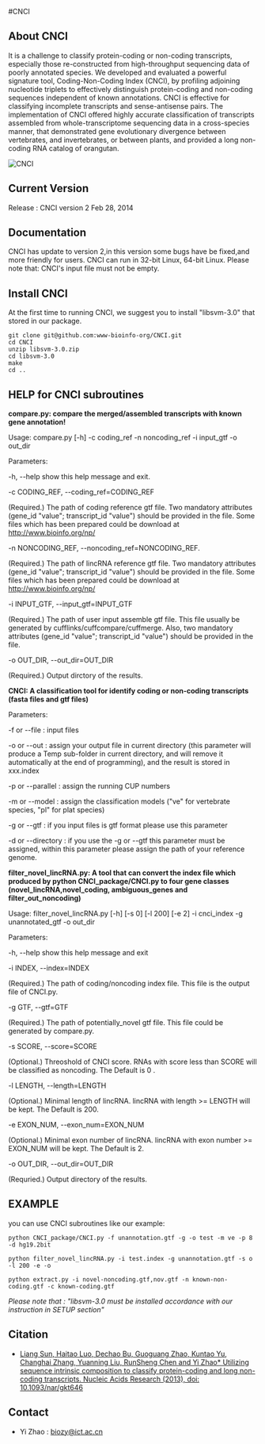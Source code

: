 #CNCI
## About CNCI
It is a challenge to classify protein-coding or non-coding transcripts, especially those re-constructed from high-throughput sequencing data of poorly annotated species. We developed and evaluated a powerful signature tool, Coding-Non-Coding Index (CNCI), by profiling adjoining nucleotide triplets to effectively distinguish protein-coding and non-coding sequences independent of known annotations. CNCI is effective for classifying incomplete transcripts and sense-antisense pairs. The implementation of CNCI offered highly accurate classification of transcripts assembled from whole-transcriptome sequencing data in a cross-species manner, that demonstrated gene evolutionary divergence between vertebrates, and invertebrates, or between plants, and provided a long non-coding RNA catalog of orangutan.

![CNCI](http://nar.oxfordjournals.org/content/early/2013/08/06/nar.gkt646/F1.medium.gif)

## Current Version
Release : CNCI version 2 Feb 28, 2014

## Documentation
CNCI has update to version 2,in this version some bugs have be fixed,and more friendly for users. CNCI can run in 32-bit Linux, 64-bit Linux. Please note that: CNCI's input file must not be empty.

## Install CNCI
At the first time to running CNCI, we suggest you to install "libsvm-3.0" that stored in our package.

```
git clone git@github.com:www-bioinfo-org/CNCI.git
cd CNCI
unzip libsvm-3.0.zip
cd libsvm-3.0
make
cd ..
```

## HELP for CNCI subroutines

**compare.py: compare the merged/assembled transcripts with known gene annotation!**

Usage: compare.py [-h] -c coding_ref -n noncoding_ref -i input_gtf -o out_dir

Parameters:

-h, --help show this help message and exit.

-c CODING_REF, --coding_ref=CODING_REF

(Required.) The path of coding reference gtf file. Two mandatory attributes (gene_id "value"; transcript_id "value") should be provided in the file. Some files which has been prepared could be download at http://www.bioinfo.org/np/

-n NONCODING_REF, --noncoding_ref=NONCODING_REF.

(Required.) The path of lincRNA reference gtf file. Two mandatory attributes (gene_id "value"; transcript_id "value") should be provided in the file. Some files which has been prepared could be download at http://www.bioinfo.org/np/

-i INPUT_GTF, --input_gtf=INPUT_GTF

(Required.) The path of user input assemble gtf file. This file usually be generated by cufflinks/cuffcompare/cuffmerge. Also, two mandatory attributes (gene_id "value"; transcript_id "value") should be provided in the file.

-o OUT_DIR, --out_dir=OUT_DIR

(Required.) Output dirctory of the results. 

**CNCI: A classification tool for identify coding or non-coding transcripts (fasta files and gtf files)**

Parameters: 

-f or --file : input files

-o or --out : assign your output file in current directory (this parameter will produce a Temp sub-folder in current directory, and will remove it automatically at the end of programming), and the result is stored in xxx.index

-p or --parallel : assign the running CUP numbers

-m or --model : assign the classification models ("ve" for vertebrate species, "pl" for plat species)

-g or --gtf : if you input files is gtf format please use this parameter

-d or --directory : if you use the -g or --gtf this parameter must be 
assigned, within this parameter please assign the path of your reference genome.

**filter_novel_lincRNA.py: A tool that can convert the index file which produced by python CNCI_package/CNCI.py to four gene classes (novel_lincRNA,novel_coding, ambiguous_genes and filter_out_noncoding)**

Usage: filter_novel_lincRNA.py [-h] [-s 0] [-l 200] [-e 2] -i cnci_index -g unannotated_gtf -o out_dir

Parameters: 

-h, --help
show this help message and exit

-i INDEX, --index=INDEX

(Required.) The path of coding/noncoding index file. This file is the output file of CNCI.py.

-g GTF, --gtf=GTF

(Required.) The path of potentially_novel gtf file. This
file could be generated by compare.py.

-s SCORE, --score=SCORE

(Optional.) Threoshold of CNCI score. RNAs with score less than SCORE will be classified as noncoding. The Default is 0 .

-l LENGTH, --length=LENGTH

(Optional.) Minimal length of lincRNA. lincRNA with length >= LENGTH will be kept. The Default is 200.

-e EXON_NUM, --exon_num=EXON_NUM

(Optional.) Minimal exon number of lincRNA. lincRNA with exon number >= EXON_NUM will be kept. The Default is 2.

-o OUT_DIR, --out_dir=OUT_DIR

(Requried.) Output directory of the results.

## EXAMPLE

you can use CNCI subroutines like our example:

```
python CNCI_package/CNCI.py -f unannotation.gtf -g -o test -m ve -p 8 -d hg19.2bit

python filter_novel_lincRNA.py -i test.index -g unannotation.gtf -s o -l 200 -e -o 

python extract.py -i novel-noncoding.gtf,nov.gtf -n known-non-coding.gtf -c known-coding.gtf
```
*Please note that : "libsvm-3.0 must be installed accordance with our instruction in SETUP section"*

## Citation
+ [Liang Sun, Haitao Luo, Dechao Bu, Guoguang Zhao, Kuntao Yu, Changhai Zhang, Yuanning Liu, RunSheng Chen and Yi Zhao* Utilizing sequence intrinsic composition to classify protein-coding and long non-coding transcripts. Nucleic Acids Research (2013), doi: 10.1093/nar/gkt646](http://nar.oxfordjournals.org/content/early/2013/08/06/nar.gkt646.long)

## Contact
+ Yi Zhao : biozy@ict.ac.cn
